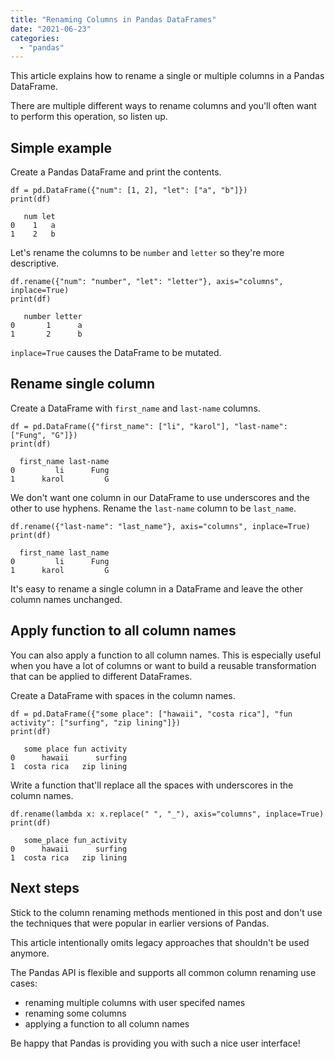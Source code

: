 ```yaml
---
title: "Renaming Columns in Pandas DataFrames"
date: "2021-06-23"
categories: 
  - "pandas"
---
```


This article explains how to rename a single or multiple columns in a Pandas DataFrame.

There are multiple different ways to rename columns and you'll often want to perform this operation, so listen up.

## Simple example

Create a Pandas DataFrame and print the contents.

```
df = pd.DataFrame({"num": [1, 2], "let": ["a", "b"]})
print(df)
```

```
   num let
0    1   a
1    2   b
```

Let's rename the columns to be `number` and `letter` so they're more descriptive.

```
df.rename({"num": "number", "let": "letter"}, axis="columns", inplace=True)
print(df)
```

```
   number letter
0       1      a
1       2      b
```

`inplace=True` causes the DataFrame to be mutated.

## Rename single column

Create a DataFrame with `first_name` and `last-name` columns.

```
df = pd.DataFrame({"first_name": ["li", "karol"], "last-name": ["Fung", "G"]})
print(df)
```

```
  first_name last-name
0         li      Fung
1      karol         G
```

We don't want one column in our DataFrame to use underscores and the other to use hyphens. Rename the `last-name` column to be `last_name`.

```
df.rename({"last-name": "last_name"}, axis="columns", inplace=True)
print(df)
```

```
  first_name last_name
0         li      Fung
1      karol         G
```

It's easy to rename a single column in a DataFrame and leave the other column names unchanged.

## Apply function to all column names

You can also apply a function to all column names. This is especially useful when you have a lot of columns or want to build a reusable transformation that can be applied to different DataFrames.

Create a DataFrame with spaces in the column names.

```
df = pd.DataFrame({"some place": ["hawaii", "costa rica"], "fun activity": ["surfing", "zip lining"]})
print(df)
```

```
   some place fun activity
0      hawaii      surfing
1  costa rica   zip lining
```

Write a function that'll replace all the spaces with underscores in the column names.

```
df.rename(lambda x: x.replace(" ", "_"), axis="columns", inplace=True)
print(df)
```

```
   some_place fun_activity
0      hawaii      surfing
1  costa rica   zip lining
```

## Next steps

Stick to the column renaming methods mentioned in this post and don't use the techniques that were popular in earlier versions of Pandas.

This article intentionally omits legacy approaches that shouldn't be used anymore.

The Pandas API is flexible and supports all common column renaming use cases:

- renaming multiple columns with user specifed names
- renaming some columns
- applying a function to all column names

Be happy that Pandas is providing you with such a nice user interface!
